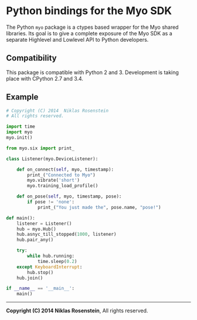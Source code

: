 # Python bindings for the Myo SDK

The Python `myo` package is a ctypes based wrapper for the Myo shared
libraries. Its goal is to give a complete exposure of the Myo SDK as a
separate Highlevel and Lowlevel API to Python developers. 

## Compatibility

This package is compatible with Python 2 and 3. Development is taking
place with CPython 2.7 and 3.4.

## Example

```python
# Copyright (C) 2014  Niklas Rosenstein
# All rights reserved.

import time
import myo
myo.init()

from myo.six import print_

class Listener(myo.DeviceListener):

    def on_connect(self, myo, timestamp):
        print_("Connected to Myo")
        myo.vibrate('short')
        myo.training_load_profile()

    def on_pose(self, myo, timestamp, pose):
        if pose != 'none':
            print_("You just made the", pose.name, "pose!")

def main():
    listener = Listener()
    hub = myo.Hub()
    hub.asnyc_till_stopped(1000, listener)
    hub.pair_any()

    try:
        while hub.running:
            time.sleep(0.2)
    except KeyboardInterrupt:
        hub.stop()
    hub.join()

if __name__ == '__main__':
    main()
```

----

__Copyright (C) 2014  Niklas Rosenstein__, All rights reserved.

